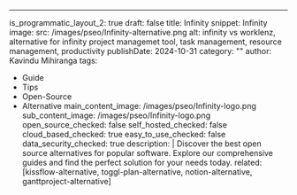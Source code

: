 ---
is_programmatic_layout_2: true
draft: false
title: Infinity
snippet: Infinity
image:
  src: /images/pseo/Infinity-alternative.png
  alt: infinity vs worklenz, alternative for infinity project managemet tool, task management, resource management, productivity
publishDate: 2024-10-31
category: ""
author: Kavindu Mihiranga
tags:
  - Guide
  - Tips
  - Open-Source
  - Alternative
main_content_image: /images/pseo/Infinity-logo.png
sub_content_image: /images/pseo/Infinity-logo.png
open_source_checked: false
self_hosted_checked: false
cloud_based_checked: true
easy_to_use_checked: false
data_security_checked: true
description: |
   Discover the best open source alternatives for popular software. Explore our comprehensive guides and find the perfect solution for your needs today.
related: [kissflow-alternative, toggl-plan-alternative, notion-alternative, ganttproject-alternative]